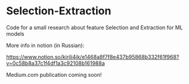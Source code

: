 # Selection-Extraction
Code for a small research about feature Selection and Extraction for ML models

More info in notion (in Russian):

https://www.notion.so/kirili4ik/e1468a8f7f8e437b95868b332f61f968?v=0c58b8a37c1f4df1a3c92108b161988a

Medium.com publication coming soon!
